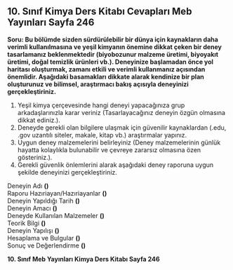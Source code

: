 ## 10. Sınıf Kimya Ders Kitabı Cevapları Meb Yayınları Sayfa 246

**Soru: Bu bölümde sizden sürdürülebilir bir dünya için kaynakların daha verimli kullanılmasına ve yeşil kimyanın önemine dikkat çeken bir deney tasarlamanız beklenmektedir (biyobozunur malzeme üretimi, biyoyakıt üretimi, doğal temizlik ürünleri vb.). Deneyinize başlamadan önce yol haritası oluşturmak, zamanı etkili ve verimli kullanmanız açısından önemlidir. Aşağıdaki basamakları dikkate alarak kendinize bir plan oluşturunuz ve bilimsel, araştırmacı bakış açısıyla deneyinizi gerçekleştiriniz.**

1. Yeşil kimya çerçevesinde hangi deneyi yapacağınıza grup arkadaşlarınızla karar veriniz (Tasarlayacağınız deneyin özgün olmasına dikkat ediniz.).  
 2. Deneyde gerekli olan bilgilere ulaşmak için güvenilir kaynaklardan (.edu, .gov uzantılı siteler, makale, kitap vb.) araştırmalar yapınız.  
 3. Uygun deney malzemelerini belirleyiniz (Deney malzemelerinin günlük hayatta kolaylıkla bulunabilir ve çevreye zararsız olmasına özen gösteriniz.).  
 4. Gerekli güvenlik önlemlerini alarak aşağıdaki deney raporuna uygun şekilde deneyinizi gerçekleştiriniz.

Deneyin Adı **()**  
 Raporu Hazıriayan/Hazıriayanlar **()**  
 Deneyin Yapıldığı Tarih **()**  
 Deneyin Amacı **()**  
 Deneyde Kullanılan Malzemeler **()**  
 Teorik Bilgi **()**  
 Deneyin Yapılışı **()**  
 Hesaplama ve Bulgular **()**  
 Sonuç ve Değerlendirme **()**

**10. Sınıf Meb Yayınları Kimya Ders Kitabı Sayfa 246**
